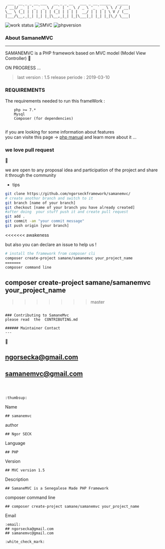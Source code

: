 ```
 ___  __ _ _ __ ___   __ _ _ __   ___ _ __ _____   _____ 
/ __|/ _` | '_ ` _ \ / _` | '_ \ / _ \ '_ ` _ \ \ / / __|
\__ \ (_| | | | | | | (_| | | | |  __/ | | | | \ V / (__ 
|___/\__,_|_| |_| |_|\__,_|_| |_|\___|_| |_| |_|\_/ \___|

```
![work status](https://img.shields.io/badge/work-on%20progress-red.svg) 
![SMVC](https://img.shields.io/badge/SamaneMvc-v1.5-orange.svg) 
![phpversion](https://img.shields.io/badge/PHP-%40latest-blue.svg)

### About SamaneMVC
---
SAMANEMVC is a PHP framework based on MVC model (Model View Controller) 
:construction:

ON PROGRESS ... 

> last version : 1.5
  release periode : 2019-03-10


### REQUIREMENTS 
The requirements needed to run this frameWork : 
```
    php >= 7.* 
    Mysql 
    Composer (for dependencies) 
 
```
 if you  are looking for some information about features  
 you can visite this page -> [php manual](http://php.net)
 and learn more about it ... 

### we love pull request 
:rocket:

we are open to any proposal idea and participation of the project and share it through the community 

* tips 

```bash 
git clone https://github.com/ngorseckframework/samanemvc/
# create anothor branch and switch to it 
git branch [name of your branch] 
git checkout [name of your branch you have already created] 
#after doing  your stuff push it and create pull request 
git add . 
git commit -am "your commit message"
git push origin [your branch]
```
<<<<<<< awakeness

but also you can declare an issue to help us !


```bash 
# install the framework from composer cli 
composer create-project samane/samanemvc your_project_name
=======
composer command line
```
## composer create-project samane/samanemvc your_project_name
>>>>>>> master

```

### Contributing to SamaneMvc
please read  the  CONTRIBUTING.md

###### Maintainer Contact
--- 
```
:email:
## ngorsecka@gmail.com
## samanemvc@gmail.com

```



:thumbsup:
```
Name
```
## samanemvc
```
author
```
## Ngor SECK
```
Language
```
## PHP 
```
Version
```
## MVC version 1.5
```
Description
```
## SamaneMVC is a Senegalese Made PHP Framework

```
composer command line
```
## composer create-project samane/samanemvc your_project_name

```
Email
```
:email:
## ngorsecka@gmail.com
## samanemvc@gmail.com

:white_check_mark:
